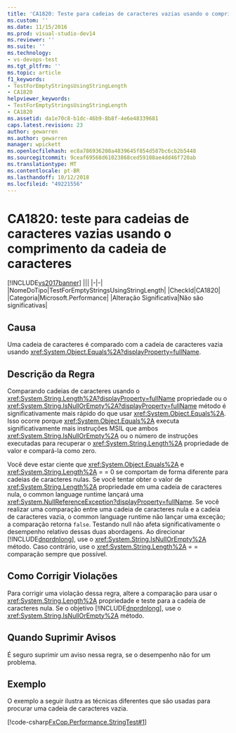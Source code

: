 ```yaml
---
title: 'CA1820: Teste para cadeias de caracteres vazias usando o comprimento da cadeia de caracteres | Microsoft Docs'
ms.custom: ''
ms.date: 11/15/2016
ms.prod: visual-studio-dev14
ms.reviewer: ''
ms.suite: ''
ms.technology:
- vs-devops-test
ms.tgt_pltfrm: ''
ms.topic: article
f1_keywords:
- TestForEmptyStringsUsingStringLength
- CA1820
helpviewer_keywords:
- TestForEmptyStringsUsingStringLength
- CA1820
ms.assetid: da1e70c8-b1dc-46b9-8b8f-4e6e48339681
caps.latest.revision: 23
author: gewarren
ms.author: gewarren
manager: wpickett
ms.openlocfilehash: ec8a786936208a4839645f854d587bc6cb2b5448
ms.sourcegitcommit: 9ceaf69568d61023868ced59108ae4dd46f720ab
ms.translationtype: MT
ms.contentlocale: pt-BR
ms.lasthandoff: 10/12/2018
ms.locfileid: "49221556"
---
```

# <a name="ca1820-test-for-empty-strings-using-string-length"></a>CA1820: teste para cadeias de caracteres vazias usando o comprimento da cadeia de caracteres
[!INCLUDE[vs2017banner](../includes/vs2017banner.md)]
|||
|-|-|
|NomeDoTipo|TestForEmptyStringsUsingStringLength|
|CheckId|CA1820|
|Categoria|Microsoft.Performance|
|Alteração Significativa|Não são significativas|

## <a name="cause"></a>Causa
 Uma cadeia de caracteres é comparado com a cadeia de caracteres vazia usando <xref:System.Object.Equals%2A?displayProperty=fullName>.

## <a name="rule-description"></a>Descrição da Regra
 Comparando cadeias de caracteres usando o <xref:System.String.Length%2A?displayProperty=fullName> propriedade ou o <xref:System.String.IsNullOrEmpty%2A?displayProperty=fullName> método é significativamente mais rápido do que usar <xref:System.Object.Equals%2A>. Isso ocorre porque <xref:System.Object.Equals%2A> executa significativamente mais instruções MSIL que ambos <xref:System.String.IsNullOrEmpty%2A> ou o número de instruções executadas para recuperar o <xref:System.String.Length%2A> propriedade de valor e compará-la como zero.

 Você deve estar ciente que <xref:System.Object.Equals%2A> e <xref:System.String.Length%2A> = = 0 se comportam de forma diferente para cadeias de caracteres nulas. Se você tentar obter o valor de <xref:System.String.Length%2A> propriedade em uma cadeia de caracteres nula, o common language runtime lançará uma <xref:System.NullReferenceException?displayProperty=fullName>. Se você realizar uma comparação entre uma cadeia de caracteres nula e a cadeia de caracteres vazia, o common language runtime não lançar uma exceção; a comparação retorna `false`. Testando null não afeta significativamente o desempenho relativo dessas duas abordagens. Ao direcionar [!INCLUDE[dnprdnlong](../includes/dnprdnlong-md.md)], use o <xref:System.String.IsNullOrEmpty%2A> método. Caso contrário, use o <xref:System.String.Length%2A> = = comparação sempre que possível.

## <a name="how-to-fix-violations"></a>Como Corrigir Violações
 Para corrigir uma violação dessa regra, altere a comparação para usar o <xref:System.String.Length%2A> propriedade e teste para a cadeia de caracteres nula. Se o objetivo [!INCLUDE[dnprdnlong](../includes/dnprdnlong-md.md)], use o <xref:System.String.IsNullOrEmpty%2A> método.

## <a name="when-to-suppress-warnings"></a>Quando Suprimir Avisos
 É seguro suprimir um aviso nessa regra, se o desempenho não for um problema.

## <a name="example"></a>Exemplo
 O exemplo a seguir ilustra as técnicas diferentes que são usadas para procurar uma cadeia de caracteres vazia.

 [!code-csharp[FxCop.Performance.StringTest#1](../snippets/csharp/VS_Snippets_CodeAnalysis/FxCop.Performance.StringTest/cs/FxCop.Performance.StringTest.cs#1)]



